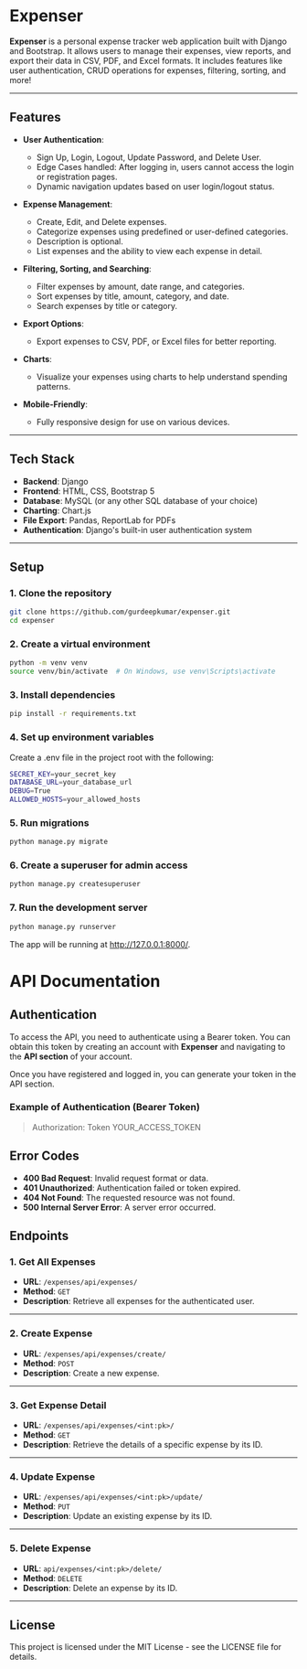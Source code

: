 # Expenser

**Expenser** is a personal expense tracker web application built with Django and Bootstrap. It allows users to manage their expenses, view reports, and export their data in CSV, PDF, and Excel formats. It includes features like user authentication, CRUD operations for expenses, filtering, sorting, and more!

---

## Features

- **User Authentication**: 
  - Sign Up, Login, Logout, Update Password, and Delete User.
  - Edge Cases handled: After logging in, users cannot access the login or registration pages.
  - Dynamic navigation updates based on user login/logout status.

- **Expense Management**:
  - Create, Edit, and Delete expenses.
  - Categorize expenses using predefined or user-defined categories.
  - Description is optional.
  - List expenses and the ability to view each expense in detail.

- **Filtering, Sorting, and Searching**:
  - Filter expenses by amount, date range, and categories.
  - Sort expenses by title, amount, category, and date.
  - Search expenses by title or category.

- **Export Options**:
  - Export expenses to CSV, PDF, or Excel files for better reporting.

- **Charts**:
  - Visualize your expenses using charts to help understand spending patterns.

- **Mobile-Friendly**:
  - Fully responsive design for use on various devices.

---

## Tech Stack

- **Backend**: Django
- **Frontend**: HTML, CSS, Bootstrap 5
- **Database**: MySQL (or any other SQL database of your choice)
- **Charting**: Chart.js
- **File Export**: Pandas, ReportLab for PDFs
- **Authentication**: Django's built-in user authentication system

---

## Setup

### 1. Clone the repository

```bash
git clone https://github.com/gurdeepkumar/expenser.git
cd expenser
```

### 2. Create a virtual environment

```bash
python -m venv venv
source venv/bin/activate  # On Windows, use venv\Scripts\activate
```

### 3. Install dependencies

```bash
pip install -r requirements.txt
```

### 4. Set up environment variables
Create a .env file in the project root with the following:
```bash
SECRET_KEY=your_secret_key
DATABASE_URL=your_database_url
DEBUG=True
ALLOWED_HOSTS=your_allowed_hosts
```

### 5. Run migrations

```bash
python manage.py migrate
```

### 6. Create a superuser for admin access

```bash
python manage.py createsuperuser
```

### 7. Run the development server

```bash
python manage.py runserver
```
The app will be running at http://127.0.0.1:8000/.

# **API Documentation**

## **Authentication**

To access the API, you need to authenticate using a Bearer token. You can obtain this token by creating an account with **Expenser** and navigating to the **API section** of your account.

Once you have registered and logged in, you can generate your token in the API section.

### **Example of Authentication (Bearer Token)**

> Authorization: Token YOUR_ACCESS_TOKEN

## **Error Codes**

- **400 Bad Request**: Invalid request format or data.
- **401 Unauthorized**: Authentication failed or token expired.
- **404 Not Found**: The requested resource was not found.
- **500 Internal Server Error**: A server error occurred.

## **Endpoints**

### **1. Get All Expenses**

- **URL**: `/expenses/api/expenses/`
- **Method**: `GET`
- **Description**: Retrieve all expenses for the authenticated user.

---

### **2. Create Expense**

- **URL**: `/expenses/api/expenses/create/`
- **Method**: `POST`
- **Description**: Create a new expense.

---

### **3. Get Expense Detail**

- **URL**: `/expenses/api/expenses/<int:pk>/`
- **Method**: `GET`
- **Description**: Retrieve the details of a specific expense by its ID.
---

### **4. Update Expense**

- **URL**: `/expenses/api/expenses/<int:pk>/update/`
- **Method**: `PUT`
- **Description**: Update an existing expense by its ID.
---

### **5. Delete Expense**

- **URL**: `api/expenses/<int:pk>/delete/`
- **Method**: `DELETE`
- **Description**: Delete an expense by its ID.
---


## License

This project is licensed under the MIT License - see the LICENSE file for details.
